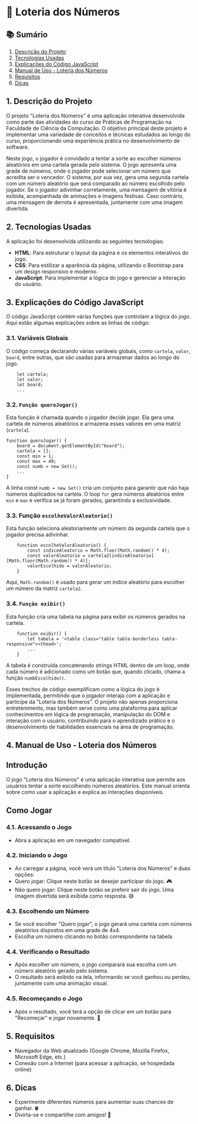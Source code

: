 # 🎉 Loteria dos Números

## 📚 Sumário

1. [Descrição do Projeto](#descrição-do-projeto)
2. [Tecnologias Usadas](#tecnologias-usadas)
3. [Explicações do Código JavaScript](#explicações-do-código-javascript)
4. [Manual de Uso - Loteria dos Números](#manual-de-uso---loteria-dos-números)
5. [Requisitos](#requisitos)
6. [Dicas](#dicas)

## 1. Descrição do Projeto

O projeto "Loteria dos Números" é uma aplicação interativa desenvolvida como parte das atividades do curso de Práticas de Programação na Faculdade de Ciência da Computação. O objetivo principal deste projeto é implementar uma variedade de conceitos e técnicas estudados ao longo do curso, proporcionando uma experiência prática no desenvolvimento de software.

Neste jogo, o jogador é convidado a tentar a sorte ao escolher números aleatórios em uma cartela gerada pelo sistema. O jogo apresenta uma grade de números, onde o jogador pode selecionar um número que acredita ser o vencedor. O sistema, por sua vez, gera uma segunda cartela com um número aleatório que será comparado ao número escolhido pelo jogador. Se o jogador adivinhar corretamente, uma mensagem de vitória é exibida, acompanhada de animações e imagens festivas. Caso contrário, uma mensagem de derrota é apresentada, juntamente com uma imagem divertida.

## 2. Tecnologias Usadas

A aplicação foi desenvolvida utilizando as seguintes tecnologias:
- **HTML**: Para estruturar o layout da página e os elementos interativos do jogo.
- **CSS**: Para estilizar a aparência da página, utilizando o Bootstrap para um design responsivo e moderno.
- **JavaScript**: Para implementar a lógica do jogo e gerenciar a interação do usuário.

## 3. Explicações do Código JavaScript

O código JavaScript contém várias funções que controlam a lógica do jogo. Aqui estão algumas explicações sobre as linhas de código:

### 3.1. Variáveis Globais

O código começa declarando várias variáveis globais, como `cartela`, `valor`, `board`, entre outras, que são usadas para armazenar dados ao longo do jogo.

        let cartela;
        let valor;
        let board;
        ...
        
### 3.2. `Função queroJogar()`
Esta função é chamada quando o jogador decide jogar. Ela gera uma cartela de números aleatórios e armazena esses valores em uma matriz (`cartela`).

    function queroJogar() {
        board = document.getElementById("board");
        cartela = [];
        const min = 1;
        const max = 49;
        const numb = new Set();
        ...
    }

A linha const `numb = new Set()` cria um conjunto para garantir que não haja números duplicados na cartela. O loop `for` gera números aleatórios entre `min` e `max` e verifica se já foram gerados, garantindo a exclusividade.

### 3.3. Função `escolheValorAleatorio()`
Esta função seleciona aleatoriamente um número da segunda cartela que o jogador precisa adivinhar.

        function escolheValorAleatorio() {
            const indiceAleatorio = Math.floor(Math.random() * 4);
            const valorAleatorio = cartela2[indiceAleatorio][Math.floor(Math.random() * 4)];
            valorEscolhido = valorAleatorio;
        }

Aqui, `Math.random()` é usado para gerar um índice aleatório para escolher um número da matriz `cartela2`.

### 3.4. `Função exibir()`
Esta função cria uma tabela na página para exibir os números gerados na cartela.

        function exibir() {
            let tabela = '<table class="table table-borderless table-responsive"><thead>';
            ...
        }
A tabela é construída concatenando strings HTML dentro de um loop, onde cada número é adicionado como um botão que, quando clicado, chama a função `numbEscolhido()`.

Esses trechos de código exemplificam como a lógica do jogo é implementada, permitindo que o jogador interaja com a aplicação e participe da "Loteria dos Números". O projeto não apenas proporciona entretenimento, mas também serve como uma plataforma para aplicar conhecimentos em lógica de programação, manipulação do DOM e interação com o usuário, contribuindo para o aprendizado prático e o desenvolvimento de habilidades essenciais na área de programação.

## 4. Manual de Uso - Loteria dos Números
## Introdução
O jogo "Loteria dos Números" é uma aplicação interativa que permite aos usuários tentar a sorte escolhendo números aleatórios. Este manual orienta sobre como usar a aplicação e explica as interações disponíveis.

## Como Jogar
### 4.1. Acessando o Jogo
- Abra a aplicação em um navegador compatível.
  
### 4.2. Iniciando o Jogo
- Ao carregar a página, você verá um título "Loteria dos Números" e duas opções:
- Quero jogar: Clique neste botão se desejar participar do jogo. 🎮
- Não quero jogar: Clique neste botão se preferir sair do jogo. Uma imagem divertida será exibida como resposta. 😅
  
### 4.3. Escolhendo um Número
- Se você escolher "Quero jogar", o jogo gerará uma cartela com números aleatórios dispostos em uma grade de 4x4.
- Escolha um número clicando no botão correspondente na tabela.

### 4.4. Verificando o Resultado
- Após escolher um número, o jogo comparará sua escolha com um número aleatório gerado pelo sistema.
- O resultado será exibido na tela, informando se você ganhou ou perdeu, juntamente com uma animação visual.

### 4.5. Recomeçando o Jogo
- Após o resultado, você terá a opção de clicar em um botão para "Recomeçar" e jogar novamente. 🔄

## 5. Requisitos
- Navegador da Web atualizado (Google Chrome, Mozilla Firefox, Microsoft Edge, etc.)
- Conexão com a Internet (para acessar a aplicação, se hospedada online)

## 6. Dicas
- Experimente diferentes números para aumentar suas chances de ganhar. 🍀
- Divirta-se e compartilhe com amigos! 🎊
